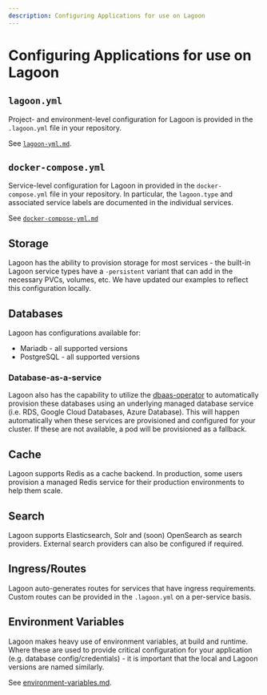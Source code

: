 ```yaml
---
description: Configuring Applications for use on Lagoon
---
```


# Configuring Applications for use on Lagoon

## `lagoon.yml`

Project- and environment-level configuration for Lagoon is provided in the `.lagoon.yml` file in your repository.

See [`lagoon-yml.md`](../concepts-basics/lagoon-yml.md).

## `docker-compose.yml`

Service-level configuration for Lagoon in provided in the `docker-compose.yml` file in your repository. In particular, the `lagoon.type` and associated service labels are documented in the individual services.

See [`docker-compose-yml.md`](../concepts-basics/docker-compose-yml.md)

## Storage

Lagoon has the ability to provision storage for most services - the built-in Lagoon service types have a `-persistent` variant that can add in the necessary PVCs, volumes, etc. We have updated our examples to reflect this configuration locally.

## Databases

Lagoon has configurations available for:

* Mariadb - all supported versions
* PostgreSQL - all supported versions

### Database-as-a-service

Lagoon also has the capability to utilize the [dbaas-operator](https://github.com/amazeeio/dbaas-operator) to automatically provision these databases using an underlying managed database service (i.e. RDS, Google Cloud Databases, Azure Database). This will happen automatically when these services are provisioned and configured for your cluster. If these are not available, a pod will be provisioned as a fallback.

## Cache

Lagoon supports Redis as a cache backend. In production, some users provision a managed Redis service for their production environments to help them scale.

## Search

Lagoon supports Elasticsearch, Solr and (soon) OpenSearch as search providers. External search providers can also be configured if required.

## Ingress/Routes

Lagoon auto-generates routes for services that have ingress requirements. Custom routes can be provided in the `.lagoon.yml` on a per-service basis.

## Environment Variables

Lagoon makes heavy use of environment variables, at build and runtime. Where these are used to provide critical configuration for your application (e.g. database config/credentials) - it is important that the local and Lagoon versions are named similarly.

See [environment-variables.md](../concepts-advanced/environment-variables.md).
